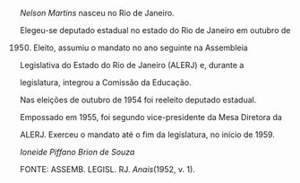 

*Nelson Martins* nasceu no Rio de Janeiro.



Elegeu-se deputado estadual no estado do Rio de Janeiro em outubro de

1950. Eleito, assumiu o mandato no ano seguinte na Assembleia

Legislativa do Estado do Rio de Janeiro (ALERJ) e, durante a

legislatura, integrou a Comissão da Educação.



Nas eleições de outubro de 1954 foi reeleito deputado estadual.

Empossado em 1955, foi segundo vice-presidente da Mesa Diretora da

ALERJ. Exerceu o mandato até o fim da legislatura, no início de 1959.



*Ioneide Piffano Brion de Souza*



FONTE: ASSEMB. LEGISL. RJ. *Anais*(1952, v. 1).

